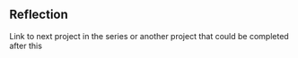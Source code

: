 ## Reflection

Link to next project in the series or another project that could be completed after this
